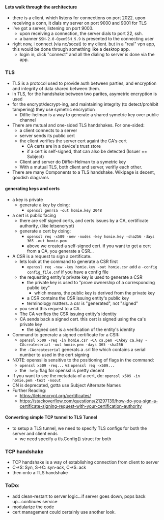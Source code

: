 #### Lets walk through the architecture
- there is a client, which listens for connections on port 2022. upon receiving a conn, it dials my server on port 9000 and 9001 for TLS
- I've got a server, listening on port 9000. 
    - upon receiving a connection, the server dials to port 22, ssh. 
    - a banner `SSH-2.0-OpenSSH_9.9` is presented to the connecting user
- right now, i connect (via nc/socat) to my client. but in a "real" vpn app, this would be done through something like a desktop app.
    - login in, click "connect" and all the dialing to server is done via the app.

### TLS
- TLS is a protocol used to provide auth between parties, and encryption and integrity of data shared between them.
- in TLS, for the handshake between two parites, asymetric encryption is used
- for the encrypt/decrypt-ing, and maintaining integrity (to detect/prohibit tampering) they use symetric encryption
    - Diffie-helman is a way to generate a shared symetric key over public channel
- There are mutual and one-sided TLS handshakes. For one-sided:
    - a client connects to a server
    - server sends its public cert
    - the client verifies the server cert againt the CA's cert
        - CA certs are in a device's trust store
        - if a cert is self-signed, that can also be detected (Issuer == Subject)
    - Client and server do Diffie-Helman to a symetric key
    - With a mutual TLS, both client and server, verifiy each other.
- There are many Components to a TLS handshake. Wikipage is decent, goodish diagrams

#### generating keys and certs
- a key is private
    - generate a key by doing:
        - `openssl genrsa -out homie.key 2048`
- a cert is public facing
    - there are self signed certs, and certs issues by a CA, certificate authority, (like letsencrypt)
    - generate a cert by doing:
        - `openssl req -x509 -new -nodes -key homie.key -sha256 -days 365 -out homie.pem`
        - above we created a self-signed cert. if you want to get a cert from a CA, you generate a CSR...
- A CSR is a request to sign a certificate.
    - lets look at the command to generate a CSR first
        - `openssl req -new -key homie.key -out homie.csr` add a `-config config_file.cnf` if you have a config file
    - the requesting entity's private key is used to generate a CSR
        - the private key is used to "prove ownership of a corresponding public key"
            - which means, the public key is derived from the private key
        - a CSR contains the CSR issuing entity's public key
        - terminology matters. a csr is "generated", not "signed"
    - you send this request to a CA.
    - The CA verifies the CSR issuing entity's identity
    - CA sends back a signed cert. this cert is signed using the ca's private key
        - the signed cert is a verification of the entity's identity
- Command to generate a signed certificate for a CSR:
    - `openssl x509 -req -in homie.csr -CA ca.pem -CAkey ca.key -CAcreateserial -out homie.pem -days 365 -sha256`
    - the `-CAcreateserial` generats a .srl file which contains a serial number to used in the cert signing
- NOTE: openssl is sensitive to the positioning of flags in the command:
    - `openssl x509 -req...` vs `openssl req -x509...`
    - the `-help` flag for openssl is pretty decent
- If you want to see the metadata of a cert, do:
    `openssl x509 -in homie.pem -text -noout`
- CN is deprecated, gotta use Subject Alternate Names
- Further Reading: 
    - https://letsencrypt.org/certificates/
    - https://stackoverflow.com/questions/21297139/how-do-you-sign-a-certificate-signing-request-with-your-certification-authority


#### Converting simple TCP tunnel to TLS Tunnel
- to setup a TLS tunnel, we need to specify TLS configs for both the server and client ends
    - we need specify a tls.Config{} struct for both

### TCP handshake
- TCP handshake is a way of extablishing connection from client to server
- C->S: Syn, S->C: syn-ack, C->S: ack
- then onto a TLS handshake

### ToDo:

- add clean-restart to server logic...if server goes down, pops back up...continues service
- modularize the code
- cert management could certainly use another look. 

